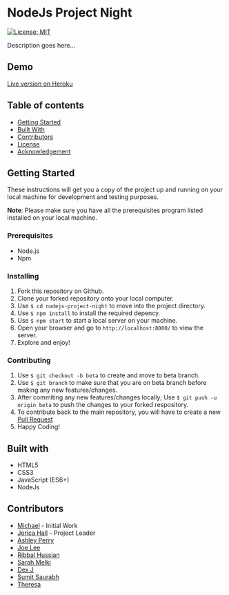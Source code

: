 # NodeJs Project Night

[![License: MIT](https://img.shields.io/badge/License-MIT-important.svg)](https://opensource.org/licenses/MIT)

Description goes here...

## Demo

[Live version on Heroku]()

## Table of contents

- [Getting Started](https://github.com/MichaelPachec0/nodejs-project-night#getting-started)
- [Built With](https://github.com/MichaelPachec0/nodejs-project-night#built-with)
- [Contributors](https://github.com/MichaelPachec0/nodejs-project-night#contributors)
- [License](https://github.com/MichaelPachec0/nodejs-project-night#license)
- [Acknowledgement](https://github.com/MichaelPachec0/nodejs-project-night#acknowledgement)

## Getting Started

These instructions will get you a copy of the project up and running on your local machine for development and testing purposes.

**Note**: Please make sure you have all the prerequisites program listed installed on your local machine.

### Prerequisites

- Node.js
- Npm

### Installing

1. Fork this repository on Github.
1. Clone your forked repository onto your local computer.
1. Use `$ cd nodejs-project-night` to move into the project directory.
1. Use `$ npm install` to install the required depency.
1. Use `$ npm start` to start a local server on your machine.
1. Open your browser and go to `http://localhost:8000/` to view the server.
1. Explore and enjoy!

### Contributing

1. Use `$ git checkout -b beta` to create and move to beta branch.
1. Use `$ git branch` to make sure that you are on beta branch before making any new features/changes.
1. After commiting any new features/changes locally; Use `$ git push -u origin beta` to push the changes to your forked respository.
1. To contribute back to the main repository, you will have to create a new [Pull Request](https://docs.github.com/en/pull-requests/collaborating-with-pull-requests/proposing-changes-to-your-work-with-pull-requests/creating-a-pull-request)
1. Happy Coding!

## Built with

- HTML5
- CSS3
- JavaScript (ES6+)
- NodeJs

## Contributors

- [Michael](https://github.com/MichaelPachec0) - Initial Work
- [Jerica Hall](https://github.com/jericashall) - Project Leader
- [Ashley Perry](https://github.com/istarlet)
- [Joe Lee](https://github.com/JoeDravarol)
- [Ribbal Hussian](https://github.com/r-Dev03)
- [Sarah Melki](https://github.com/SarahMelki)
- [Dex J](https://github.com/Dex-theDev)
- [Sumit Saurabh](https://github.com/sumitsaurabh927)
- [Theresa](https://github.com/tmills0203)
